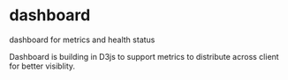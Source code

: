 # dashboard
dashboard for metrics and health status

 Dashboard is building in D3js to support metrics to distribute across client for better visiblity.

